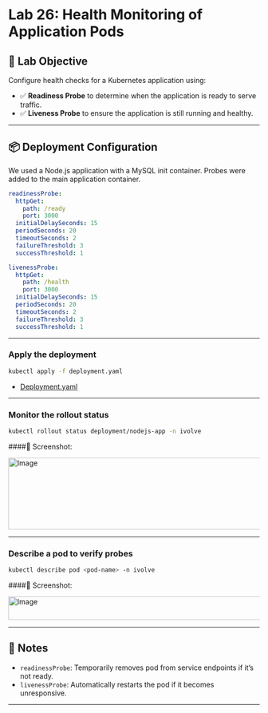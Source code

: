 # Lab 26: Health Monitoring of Application Pods

## 🎯 Lab Objective

Configure health checks for a Kubernetes application using:

- ✅ **Readiness Probe** to determine when the application is ready to serve traffic.
- ✅ **Liveness Probe** to ensure the application is still running and healthy.

---

## 📦 Deployment Configuration

We used a Node.js application with a MySQL init container. Probes were added to the main application container.

```yaml
readinessProbe:
  httpGet:
    path: /ready
    port: 3000
  initialDelaySeconds: 15
  periodSeconds: 20
  timeoutSeconds: 2
  failureThreshold: 3
  successThreshold: 1

livenessProbe:
  httpGet:
    path: /health
    port: 3000
  initialDelaySeconds: 15
  periodSeconds: 20
  timeoutSeconds: 2
  failureThreshold: 3
  successThreshold: 1
```

---

### Apply the deployment

```bash
kubectl apply -f deployment.yaml
```

- [Deployment.yaml](https://github.com/Sherif127/iVolve-OJT/blob/main/5-Kubernates/Lab26-Health-Monitoring-of-Application-Pods/deployment.yaml)

---

### Monitor the rollout status

```bash
kubectl rollout status deployment/nodejs-app -n ivolve
```

####📸 Screenshot:

<img width="1000" height="144" alt="Image" src="https://github.com/user-attachments/assets/80ee873a-8bba-46dc-835e-3bfdb3d58e86" />

---

### Describe a pod to verify probes

```bash
kubectl describe pod <pod-name> -n ivolve
```

####📸 Screenshot:

<img width="1028" height="47" alt="Image" src="https://github.com/user-attachments/assets/943c8ca5-eb5f-4041-aed0-ac6c51034646" />

---
## 📝 Notes

- `readinessProbe`: Temporarily removes pod from service endpoints if it’s not ready.
- `livenessProbe`: Automatically restarts the pod if it becomes unresponsive.

---